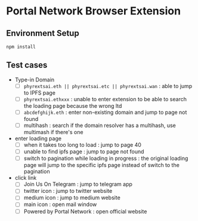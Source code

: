 # Portal Network Browser Extension

## Environment Setup
```
npm install
```
## Test cases

- Type-in Domain
    - [ ] `phyrextsai.eth || phyrextsai.etc || phyrextsai.wan` : able to jump to IPFS page
    - [ ] `phyrextsai.ethxxx` : unable to enter extension to be able to search the loading page because the wrong ltd
    - [ ] `abcdefghijk.eth` : enter non-existing domain and jump to page not found
    - [ ] multihash : search if the domain resolver has a multihash, use multimash if there's one
- enter loading page
    - [ ] when it takes too long to load : jump to page 40
    - [ ] unable to find ipfs page : jump to page not found
    - [ ] switch to pagination while loading in progress : the original loading page will jump to the specific ipfs page instead of switch to the pagination
- click link
    - [ ] Join Us On Telegram : jump to telegram app
    - [ ] twitter icon : jump to twitter website
    - [ ] medium icon : jump to medium website
    - [ ] main icon : open mail window
    - [ ] Powered by Portal Network : open official website
